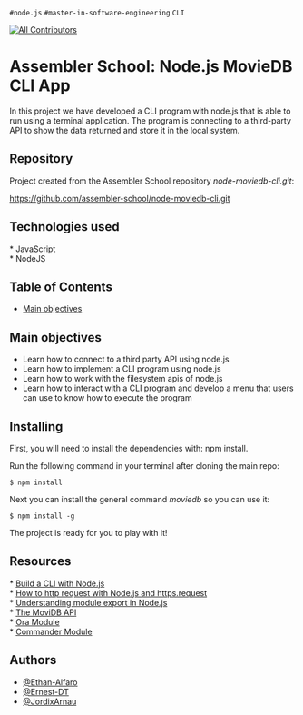 `#node.js` `#master-in-software-engineering` `CLI`

<!-- ALL-CONTRIBUTORS-BADGE:START - Do not remove or modify this section -->

[![All Contributors](https://img.shields.io/badge/all_contributors-1-orange.svg?style=flat-square)](#contributors-)

<!-- ALL-CONTRIBUTORS-BADGE:END -->

# Assembler School: Node.js MovieDB CLI App <!-- omit in toc -->

In this project we have developed a CLI program with node.js that is able to run using a terminal application.
The program is connecting to a third-party API to show the data returned and store it in the local system.

## Repository <!-- omit in toc -->

Project created from the Assembler School repository _node-moviedb-cli.git_:

https://github.com/assembler-school/node-moviedb-cli.git

## Technologies used <!-- omit in toc -->

\* JavaScript  
\* NodeJS  

## Table of Contents <!-- omit in toc -->

- [Main objectives](#main-objectives)

## Main objectives

* Learn how to connect to a third party API using node.js
* Learn how to implement a CLI program using node.js
* Learn how to work with the filesystem apis of node.js
* Learn how to interact with a CLI program and develop a menu that users can use to know how to execute the program

## Installing
First, you will need to install the dependencies with: npm install.

Run the following command in your terminal after cloning the main repo:

```
$ npm install
```

Next you can install the general command _moviedb_ so you can use it:

```
$ npm install -g
```

The project is ready for you to play with it!

## Resources

\* [Build a CLI with Node.js](https://dev.to/rushankhan1/build-a-cli-with-node-js-4jbi)   
\* [How to http request with Node.js and https.request](https://www.twilio.com/blog/2017/08/http-requests-in-node-js.html)  
\* [Understanding module export in Node.js](https://www.sitepoint.com/understanding-module-exports-exports-node-js/)  
\* [The MoviDB API](https://www.themoviedb.org/documentation/api)  
\* [Ora Module](https://www.npmjs.com/package/ora)  
\* [Commander Module](https://www.npmjs.com/package/commander)  

## Authors

- [@Ethan-Alfaro](https://github.com/Ethan-Alfaro)  
- [@Ernest-DT](https://github.com/Ernest-DT)
- [@JordixArnau](https://github.com/JordixArnau)
